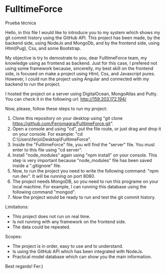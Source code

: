 # FulltimeForce
Prueba técnica

Hello, in this file I would like to introduce you to my system which shows my git commit history using the GitHub API. This project has been made, by the backend side,
using NodeJs and MongoDb, and by the frontend side, using Html(Pug), Css, and some Bootstrap.

My objective is try to demostrate to you, dear FulltimeForce team, my knowledge using as frontend as backend. Just for this case, I prefered not using some framework because,
sincerelly, my best skill on the frontend side, is focused on make a project using Html, Css, and Javascript pures. However, I could run the project using Angular and connected
with my backend to run the project.

I hosted the project on a server using DigitalOcean, MongoAtlas and Putty. You can check it in the following url: http://159.203.172.194/

Now, please, follow these steps to run my project:

1. Clone this repository on your desktop using "git clone https://github.com/Ferjomagra/FulltimeForce.git".
2. Open a console and using "cd", put the file route, or just drag and drop it on your console. For example: "cd C:\Users\ferjo\Desktop\FulltimeForce".
3. Inside the "FulltimeForce" file, you will find the "server" file. You must enter to this file using "cd server".
4. Install "node_modules" again using "npm install" on your console. This step is very important because "node_modules" file has been saved inside a ".gitignore" file.
5. Now, to run the project you need to write the following command: "npm run dev". It will be running on port 8080.
6. The project needs MongoDB, so you need to run this programe on your local machine. For example, I can running this database using the following command "mongod".
7. Now the project would be ready to run and test the git commit history.

Limitations:
- This project does not run on real time.
- Is not running with any framework on the frontend side.
- The data could be repeated.

Scopes:
- The project is in order, easy to use and to understand.
- Is using the GitHub API which has been integrated with NodeJs.
- Practical model database which can show you the main information.

Best regards!
Fer:)
